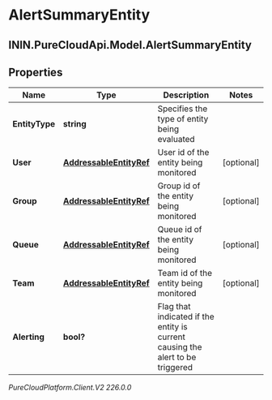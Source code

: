 # AlertSummaryEntity

## ININ.PureCloudApi.Model.AlertSummaryEntity

## Properties

|Name | Type | Description | Notes|
|------------ | ------------- | ------------- | -------------|
| **EntityType** | **string** | Specifies the type of entity being evaluated | |
| **User** | [**AddressableEntityRef**](AddressableEntityRef) | User id of the entity being monitored | [optional] |
| **Group** | [**AddressableEntityRef**](AddressableEntityRef) | Group id of the entity being monitored | [optional] |
| **Queue** | [**AddressableEntityRef**](AddressableEntityRef) | Queue id of the entity being monitored | [optional] |
| **Team** | [**AddressableEntityRef**](AddressableEntityRef) | Team id of the entity being monitored | [optional] |
| **Alerting** | **bool?** | Flag that indicated if the entity is current causing the alert to be triggered | |



_PureCloudPlatform.Client.V2 226.0.0_
